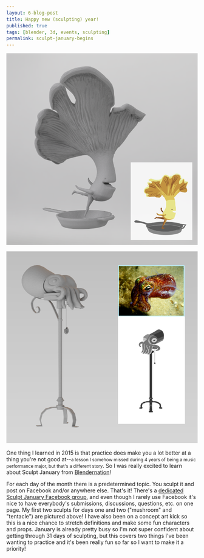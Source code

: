 ```yaml
---
layout: 6-blog-post
title: Happy new (sculpting) year!
published: true
tags: [blender, 3d, events, sculpting]
permalink: sculpt-january-begins
---
```

![Sculpt January entry 1](/images/blog/mushroom-collage.png)

![Sculpt January entry 2](/images/blog/tentacle-collage.png)

One thing I learned in 2015 is that practice does make you a lot better at a thing you're not good at--<small>a lesson I somehow missed during 4 years of being a music performance major, but that's a different story</small>. So I was really excited to learn about Sculpt January from [Blendernation](http://www.blendernation.com/2015/12/19/sculpt-january-2016/)!

For each day of the month there is a predetermined topic. You sculpt it and post on Facebook and/or anywhere else. That's it! There's a [dedicated Sculpt January Facebook group](https://www.facebook.com/groups/sculptjanuary), and even though I rarely use Facebook it's nice to have everybody's submissions, discussions, questions, etc. on one page. My first two sculpts for days one and two ("mushroom" and "tentacle") are pictured above! I have also been on a concept art kick so this is a nice chance to stretch definitions and make some fun characters and props. January is already pretty busy so I'm not super confident about getting through 31 days of sculpting, but this covers two things I've been wanting to practice and it's been really fun so far so I want to make it a priority! 